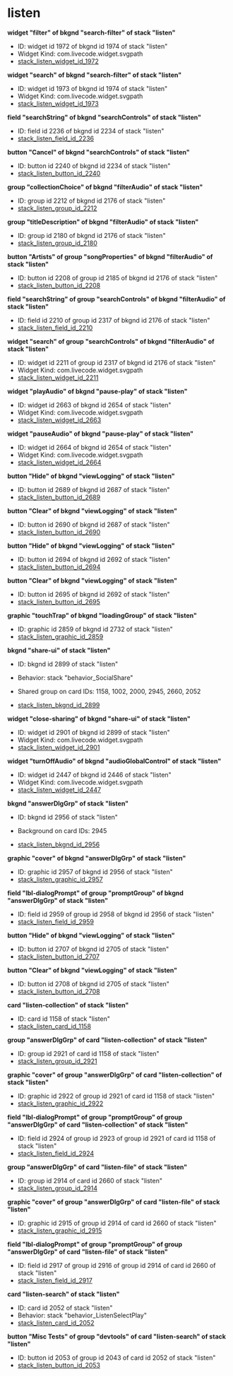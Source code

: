 # listen
**widget "filter" of bkgnd "search-filter" of stack "listen"**
* ID: widget id 1972 of bkgnd id 1974 of stack "listen"
* Widget Kind: com.livecode.widget.svgpath
* [stack_listen_widget_id_1972](./../../ScriptTracker/modules/listen_Scripts/stack_listen_widget_id_1972.livecodescript)

**widget "search" of bkgnd "search-filter" of stack "listen"**
* ID: widget id 1973 of bkgnd id 1974 of stack "listen"
* Widget Kind: com.livecode.widget.svgpath
* [stack_listen_widget_id_1973](./../../ScriptTracker/modules/listen_Scripts/stack_listen_widget_id_1973.livecodescript)

**field "searchString" of bkgnd "searchControls" of stack "listen"**
* ID: field id 2236 of bkgnd id 2234 of stack "listen"
* [stack_listen_field_id_2236](./../../ScriptTracker/modules/listen_Scripts/stack_listen_field_id_2236.livecodescript)

**button "Cancel" of bkgnd "searchControls" of stack "listen"**
* ID: button id 2240 of bkgnd id 2234 of stack "listen"
* [stack_listen_button_id_2240](./../../ScriptTracker/modules/listen_Scripts/stack_listen_button_id_2240.livecodescript)

**group "collectionChoice" of bkgnd "filterAudio" of stack "listen"**
* ID: group id 2212 of bkgnd id 2176 of stack "listen"
* [stack_listen_group_id_2212](./../../ScriptTracker/modules/listen_Scripts/stack_listen_group_id_2212.livecodescript)

**group "titleDescription" of bkgnd "filterAudio" of stack "listen"**
* ID: group id 2180 of bkgnd id 2176 of stack "listen"
* [stack_listen_group_id_2180](./../../ScriptTracker/modules/listen_Scripts/stack_listen_group_id_2180.livecodescript)

**button "Artists" of group "songProperties" of bkgnd "filterAudio" of stack "listen"**
* ID: button id 2208 of group id 2185 of bkgnd id 2176 of stack "listen"
* [stack_listen_button_id_2208](./../../ScriptTracker/modules/listen_Scripts/stack_listen_button_id_2208.livecodescript)

**field "searchString" of group "searchControls" of bkgnd "filterAudio" of stack "listen"**
* ID: field id 2210 of group id 2317 of bkgnd id 2176 of stack "listen"
* [stack_listen_field_id_2210](./../../ScriptTracker/modules/listen_Scripts/stack_listen_field_id_2210.livecodescript)

**widget "search" of group "searchControls" of bkgnd "filterAudio" of stack "listen"**
* ID: widget id 2211 of group id 2317 of bkgnd id 2176 of stack "listen"
* Widget Kind: com.livecode.widget.svgpath
* [stack_listen_widget_id_2211](./../../ScriptTracker/modules/listen_Scripts/stack_listen_widget_id_2211.livecodescript)

**widget "playAudio" of bkgnd "pause-play" of stack "listen"**
* ID: widget id 2663 of bkgnd id 2654 of stack "listen"
* Widget Kind: com.livecode.widget.svgpath
* [stack_listen_widget_id_2663](./../../ScriptTracker/modules/listen_Scripts/stack_listen_widget_id_2663.livecodescript)

**widget "pauseAudio" of bkgnd "pause-play" of stack "listen"**
* ID: widget id 2664 of bkgnd id 2654 of stack "listen"
* Widget Kind: com.livecode.widget.svgpath
* [stack_listen_widget_id_2664](./../../ScriptTracker/modules/listen_Scripts/stack_listen_widget_id_2664.livecodescript)

**button "Hide" of bkgnd "viewLogging" of stack "listen"**
* ID: button id 2689 of bkgnd id 2687 of stack "listen"
* [stack_listen_button_id_2689](./../../ScriptTracker/modules/listen_Scripts/stack_listen_button_id_2689.livecodescript)

**button "Clear" of bkgnd "viewLogging" of stack "listen"**
* ID: button id 2690 of bkgnd id 2687 of stack "listen"
* [stack_listen_button_id_2690](./../../ScriptTracker/modules/listen_Scripts/stack_listen_button_id_2690.livecodescript)

**button "Hide" of bkgnd "viewLogging" of stack "listen"**
* ID: button id 2694 of bkgnd id 2692 of stack "listen"
* [stack_listen_button_id_2694](./../../ScriptTracker/modules/listen_Scripts/stack_listen_button_id_2694.livecodescript)

**button "Clear" of bkgnd "viewLogging" of stack "listen"**
* ID: button id 2695 of bkgnd id 2692 of stack "listen"
* [stack_listen_button_id_2695](./../../ScriptTracker/modules/listen_Scripts/stack_listen_button_id_2695.livecodescript)

**graphic "touchTrap" of bkgnd "loadingGroup" of stack "listen"**
* ID: graphic id 2859 of bkgnd id 2732 of stack "listen"
* [stack_listen_graphic_id_2859](./../../ScriptTracker/modules/listen_Scripts/stack_listen_graphic_id_2859.livecodescript)

**bkgnd "share-ui" of stack "listen"**
* ID: bkgnd id 2899 of stack "listen"
* Behavior: stack "behavior_SocialShare"

* Shared group on card IDs: 1158, 1002, 2000, 2945, 2660, 2052
* [stack_listen_bkgnd_id_2899](./../../ScriptTracker/modules/listen_Scripts/stack_listen_bkgnd_id_2899.livecodescript)

**widget "close-sharing" of bkgnd "share-ui" of stack "listen"**
* ID: widget id 2901 of bkgnd id 2899 of stack "listen"
* Widget Kind: com.livecode.widget.svgpath
* [stack_listen_widget_id_2901](./../../ScriptTracker/modules/listen_Scripts/stack_listen_widget_id_2901.livecodescript)

**widget "turnOffAudio" of bkgnd "audioGlobalControl" of stack "listen"**
* ID: widget id 2447 of bkgnd id 2446 of stack "listen"
* Widget Kind: com.livecode.widget.svgpath
* [stack_listen_widget_id_2447](./../../ScriptTracker/modules/listen_Scripts/stack_listen_widget_id_2447.livecodescript)

**bkgnd "answerDlgGrp" of stack "listen"**
* ID: bkgnd id 2956 of stack "listen"

* Background on card IDs: 2945
* [stack_listen_bkgnd_id_2956](./../../ScriptTracker/modules/listen_Scripts/stack_listen_bkgnd_id_2956.livecodescript)

**graphic "cover" of bkgnd "answerDlgGrp" of stack "listen"**
* ID: graphic id 2957 of bkgnd id 2956 of stack "listen"
* [stack_listen_graphic_id_2957](./../../ScriptTracker/modules/listen_Scripts/stack_listen_graphic_id_2957.livecodescript)

**field "lbl-dialogPrompt" of group "promptGroup" of bkgnd "answerDlgGrp" of stack "listen"**
* ID: field id 2959 of group id 2958 of bkgnd id 2956 of stack "listen"
* [stack_listen_field_id_2959](./../../ScriptTracker/modules/listen_Scripts/stack_listen_field_id_2959.livecodescript)

**button "Hide" of bkgnd "viewLogging" of stack "listen"**
* ID: button id 2707 of bkgnd id 2705 of stack "listen"
* [stack_listen_button_id_2707](./../../ScriptTracker/modules/listen_Scripts/stack_listen_button_id_2707.livecodescript)

**button "Clear" of bkgnd "viewLogging" of stack "listen"**
* ID: button id 2708 of bkgnd id 2705 of stack "listen"
* [stack_listen_button_id_2708](./../../ScriptTracker/modules/listen_Scripts/stack_listen_button_id_2708.livecodescript)

**card "listen-collection" of stack "listen"**
* ID: card id 1158 of stack "listen"
* [stack_listen_card_id_1158](./../../ScriptTracker/modules/listen_Scripts/stack_listen_card_id_1158.livecodescript)

**group "answerDlgGrp" of card "listen-collection" of stack "listen"**
* ID: group id 2921 of card id 1158 of stack "listen"
* [stack_listen_group_id_2921](./../../ScriptTracker/modules/listen_Scripts/stack_listen_group_id_2921.livecodescript)

**graphic "cover" of group "answerDlgGrp" of card "listen-collection" of stack "listen"**
* ID: graphic id 2922 of group id 2921 of card id 1158 of stack "listen"
* [stack_listen_graphic_id_2922](./../../ScriptTracker/modules/listen_Scripts/stack_listen_graphic_id_2922.livecodescript)

**field "lbl-dialogPrompt" of group "promptGroup" of group "answerDlgGrp" of card "listen-collection" of stack "listen"**
* ID: field id 2924 of group id 2923 of group id 2921 of card id 1158 of stack "listen"
* [stack_listen_field_id_2924](./../../ScriptTracker/modules/listen_Scripts/stack_listen_field_id_2924.livecodescript)

**group "answerDlgGrp" of card "listen-file" of stack "listen"**
* ID: group id 2914 of card id 2660 of stack "listen"
* [stack_listen_group_id_2914](./../../ScriptTracker/modules/listen_Scripts/stack_listen_group_id_2914.livecodescript)

**graphic "cover" of group "answerDlgGrp" of card "listen-file" of stack "listen"**
* ID: graphic id 2915 of group id 2914 of card id 2660 of stack "listen"
* [stack_listen_graphic_id_2915](./../../ScriptTracker/modules/listen_Scripts/stack_listen_graphic_id_2915.livecodescript)

**field "lbl-dialogPrompt" of group "promptGroup" of group "answerDlgGrp" of card "listen-file" of stack "listen"**
* ID: field id 2917 of group id 2916 of group id 2914 of card id 2660 of stack "listen"
* [stack_listen_field_id_2917](./../../ScriptTracker/modules/listen_Scripts/stack_listen_field_id_2917.livecodescript)

**card "listen-search" of stack "listen"**
* ID: card id 2052 of stack "listen"
* Behavior: stack "behavior_ListenSelectPlay"
* [stack_listen_card_id_2052](./../../ScriptTracker/modules/listen_Scripts/stack_listen_card_id_2052.livecodescript)

**button "Misc Tests" of group "devtools" of card "listen-search" of stack "listen"**
* ID: button id 2053 of group id 2043 of card id 2052 of stack "listen"
* [stack_listen_button_id_2053](./../../ScriptTracker/modules/listen_Scripts/stack_listen_button_id_2053.livecodescript)

